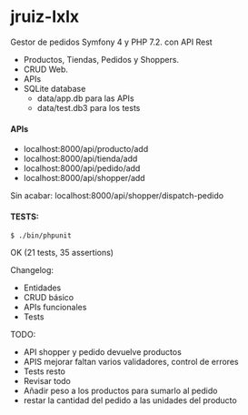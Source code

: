 # jruiz-lxlx
Gestor de pedidos Symfony 4 y PHP 7.2. con API Rest

- Productos, Tiendas, Pedidos y Shoppers.
- CRUD Web.
- APIs
- SQLite database
  - data/app.db para las APIs 
  - data/test.db3 para los tests 

#### APIs
- localhost:8000/api/producto/add
- localhost:8000/api/tienda/add
- localhost:8000/api/pedido/add
- localhost:8000/api/shopper/add

Sin acabar:
localhost:8000/api/shopper/dispatch-pedido


#### TESTS:
 ```
$ ./bin/phpunit
 ```
OK (21 tests, 35 assertions)


Changelog:

- Entidades
- CRUD básico
- APIs funcionales
- Tests

TODO:
- API shopper y pedido devuelve productos
- APIS mejorar faltan varios validadores, control de errores
- Tests resto
- Revisar todo
- Añadir peso a los productos para sumarlo al pedido
- restar la cantidad del pedido a las unidades del producto

